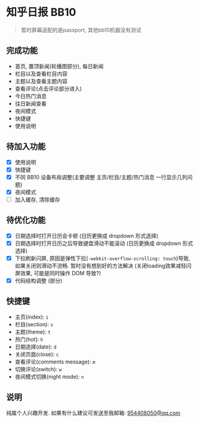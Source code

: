 # 知乎日报 BB10

> 暂时屏幕适配的是passport, 其他bb10机器没有测试

## 完成功能
- 首页, 置顶新闻(轮播图部分), 每日新闻
- 栏目以及查看栏目内容
- 主题以及查看主题内容
- 查看评论(点击评论部分进入)
- 今日热门消息
- 往日新闻查看
- 夜间模式
- 快捷键
- 使用说明

## 待加入功能
- [x] 使用说明
- [x] 快捷键
- [x] 不同 BB10 设备布局调整(主要调整 主页/栏目/主题/热门消息 一行显示几列问题)
- [x] 夜间模式
- [ ] 加入缓存, 清除缓存

## 待优化功能
- [x] 日期选择时打开日历会卡顿 (日历更换成 dropdown 形式选择)
- [x] 日期选择时打开日历之后导致键盘滑动不能滚动 (日历更换成 dropdown 形式选择)
- [x] 下拉刷新闪屏, 原因是弹性下拉(`-webkit-overflow-scrolling: touch`)导致, 如果关闭则滑动不流畅. 暂时没有想到好的方法解决 (关闭loading效果减轻闪屏效果, 可能是同时操作 DOM 导致?)
- [x] 代码结构调整 (部分)

## 快捷键
- 主页(index): `i`
- 栏目(section): `s`
- 主题(theme): `t`
- 热门(hot): `h`
- 日期选择(date): `d`
- 关闭页面(close): `c`
- 查看评论(comments message): `m`
- 切换评论(switch): `w`
- 夜间模式切换(night mode): `n`

## 说明
纯属个人兴趣开发. 如果有什么建议可发送至我邮箱: 954408050@qq.com